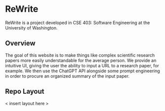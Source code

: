 # ReWrite
ReWrite is a project developed in CSE 403: Software Engineering at the University of Washington. 

## Overview
The goal of this website is to make things like complex scientific research papers more easily understandable for the average person. We provide an intuitive UI, giving the user the ability to input a URL to a research paper, for example. We then use the ChatGPT API alongside some prompt engineering in order to procure an organized summary of the input paper. 

## Repo Layout
< insert layout here >
